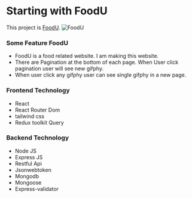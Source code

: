 # Starting with FoodU

This project is [FoodU](https://food-u.netlify.app/).
![FoodU](https://i.ibb.co/ws2tfL2/screencapture-localhost-3000-2022-08-07-08-13-57.png)

### Some Feature FoodU

* FoodU is a food related website. I am making this website.
* There are Pagination at the bottom of each page. When User click pagination user will see new gifphy.
* When user click any gifphy user can see ‍single gifphy in a new page.

### Frontend Technology

- React
- React Router Dom
- tailwind css
- Redux toolkit Query

### Backend Technology

- Node JS
- Express JS
- Restful Api
- Jsonwebtoken
- Mongodb
- Mongoose
- Express-validator
